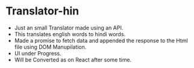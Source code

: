 # Translator-hin
- Just an small Translator made using an API.
- This translates english words to hindi words.
- Made a promise to fetch data and appended the response to the Html file using DOM Manupilation.
- UI under Progress.
- Will be Converted as on React after some time.
